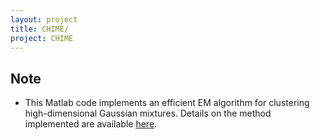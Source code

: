 ```yaml
---
layout: project
title: CHIME/
project: CHIME
---
```


Note 
-----
 - This Matlab code implements an efficient EM algorithm for clustering high-dimensional Gaussian mixtures. Details on the method implemented are available [here](/papers/cai-chime).

